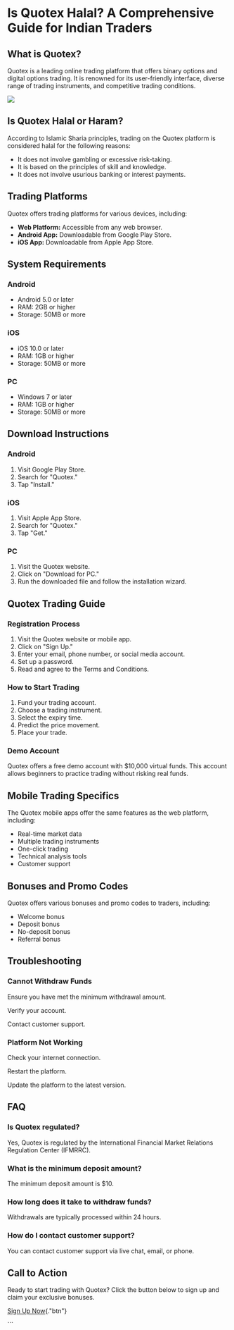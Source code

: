 # Is Quotex Halal? A Comprehensive Guide for Indian Traders

## What is Quotex?

Quotex is a leading online trading platform that offers binary options
and digital options trading. It is renowned for its user-friendly
interface, diverse range of trading instruments, and competitive trading
conditions.

[![](https://static.quotex.io/files/4_en/300_250.jpg)](https://traff.sbs/brokerqxlid)

## Is Quotex Halal or Haram?

According to Islamic Sharia principles, trading on the Quotex platform
is considered halal for the following reasons:

-   It does not involve gambling or excessive risk-taking.
-   It is based on the principles of skill and knowledge.
-   It does not involve usurious banking or interest payments.

## Trading Platforms

Quotex offers trading platforms for various devices, including:

-   **Web Platform:** Accessible from any web browser.
-   **Android App:** Downloadable from Google Play Store.
-   **iOS App:** Downloadable from Apple App Store.

## System Requirements

### Android

-   Android 5.0 or later
-   RAM: 2GB or higher
-   Storage: 50MB or more

### iOS

-   iOS 10.0 or later
-   RAM: 1GB or higher
-   Storage: 50MB or more

### PC

-   Windows 7 or later
-   RAM: 1GB or higher
-   Storage: 50MB or more

## Download Instructions

### Android

1.  Visit Google Play Store.
2.  Search for "Quotex."
3.  Tap "Install."

### iOS

1.  Visit Apple App Store.
2.  Search for "Quotex."
3.  Tap "Get."

### PC

1.  Visit the Quotex website.
2.  Click on "Download for PC."
3.  Run the downloaded file and follow the installation wizard.

## Quotex Trading Guide

### Registration Process

1.  Visit the Quotex website or mobile app.
2.  Click on "Sign Up."
3.  Enter your email, phone number, or social media account.
4.  Set up a password.
5.  Read and agree to the Terms and Conditions.

### How to Start Trading

1.  Fund your trading account.
2.  Choose a trading instrument.
3.  Select the expiry time.
4.  Predict the price movement.
5.  Place your trade.

### Demo Account

Quotex offers a free demo account with \$10,000 virtual funds. This
account allows beginners to practice trading without risking real funds.

## Mobile Trading Specifics

The Quotex mobile apps offer the same features as the web platform,
including:

-   Real-time market data
-   Multiple trading instruments
-   One-click trading
-   Technical analysis tools
-   Customer support

## Bonuses and Promo Codes

Quotex offers various bonuses and promo codes to traders, including:

-   Welcome bonus
-   Deposit bonus
-   No-deposit bonus
-   Referral bonus

## Troubleshooting

### Cannot Withdraw Funds

Ensure you have met the minimum withdrawal amount.

Verify your account.

Contact customer support.

### Platform Not Working

Check your internet connection.

Restart the platform.

Update the platform to the latest version.

## FAQ

### Is Quotex regulated?

Yes, Quotex is regulated by the International Financial Market Relations
Regulation Center (IFMRRC).

### What is the minimum deposit amount?

The minimum deposit amount is \$10.

### How long does it take to withdraw funds?

Withdrawals are typically processed within 24 hours.

### How do I contact customer support?

You can contact customer support via live chat, email, or phone.

## Call to Action

Ready to start trading with Quotex? Click the button below to sign up
and claim your exclusive bonuses.

[Sign Up
Now](\%22https://broker-qx.pro/sign-up/?lid=1102511\%22){."btn"}

\`\`\`

